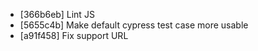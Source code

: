 * [366b6eb] Lint JS
* [5655c4b] Make default cypress test case more usable
* [a91f458] Fix support URL
